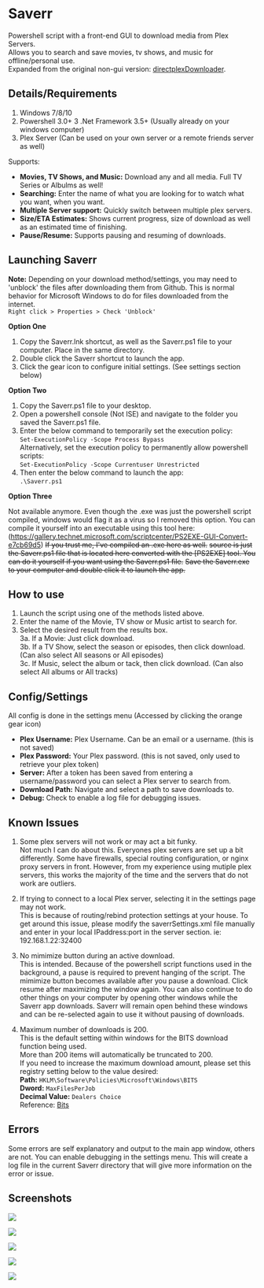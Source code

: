 # Saverr
Powershell script with a front-end GUI to download media from Plex Servers.  
Allows you to search and save movies, tv shows, and music for offline/personal use.  
Expanded from the original non-gui version: [directplexDownloader](https://github.com/ninthwalker/directPlexDownloader).

## Details/Requirements
1. Windows 7/8/10
2. Powershell 3.0+
3 .Net Framework 3.5+ (Usually already on your windows computer)
3. Plex Server (Can be used on your own server or a remote friends server as well)
  
Supports:
* **Movies, TV Shows, and Music:** Download any and all media. Full TV Series or Albulms as well!
* **Searching:** Enter the name of what you are looking for to watch what you want, when you want.
* **Multiple Server support:** Quickly switch between multiple plex servers.
* **Size/ETA Estimates:** Shows current progress, size of download as well as an estimated time of finishing.
* **Pause/Resume:** Supports pausing and resuming of downloads.

## Launching Saverr

**Note:**
Depending on your download method/settings, you may need to 'unblock' the files after downloading them from Github. This is normal behavior for Microsoft Windows to do for files downloaded from the internet.  
`Right click > Properties > Check 'Unblock'`

**Option One**
1. Copy the Saverr.lnk shortcut, as well as the Saverr.ps1 file to your computer. Place in the same directory.
2. Double click the Saverr shortcut to launch the app.
3. Click the gear icon to configure initial settings. (See settings section below)  

**Option Two**
1. Copy the Saverr.ps1 file to your desktop.
2. Open a powershell console (Not ISE) and navigate to the folder you saved the Saverr.ps1 file.
3. Enter the below command to temporarily set the execution policy:  
  `Set-ExecutionPolicy -Scope Process Bypass`  
  Alternatively, set the execution policy to permanently allow powershell scripts:  
  `Set-ExecutionPolicy -Scope Currentuser Unrestricted`  
4. Then enter the below command to launch the app:  
  `.\Saverr.ps1`  

**Option Three**  
  
Not available anymore. Even though the .exe was just the powershell script compiled, windows would flag it as a virus so I removed this option. You can compile it yourself into an executable using this tool here:  
(https://gallery.technet.microsoft.com/scriptcenter/PS2EXE-GUI-Convert-e7cb69d5)
~~If you trust me, I've compiled an .exe here as well.~~
  ~~source is just the Saverr.ps1 file that is located here converted with the [PS2EXE] tool. You can do it yourself if you want using the Saverr.ps1 file.~~
~~Save the Saverr.exe to your computer and double click it to launch the app.~~

## How to use  
1. Launch the script using one of the methods listed above.  
2. Enter the name of the Movie, TV show or Music artist to search for.  
3. Select the desired result from the results box.  
  3a. If a Movie: Just click download.  
  3b. If a TV Show, select the season or episodes, then click download. (Can also select All seasons or All episodes)  
  3c. If Music, select the album or tack, then click download. (Can also select All albums or All tracks)  

## Config/Settings  
All config is done in the settings menu (Accessed by clicking the orange gear icon)  

* **Plex Username:** Plex Username. Can be an email or a username. (this is not saved)  
* **Plex Password:** Your Plex password. (this is not saved, only used to retrieve your plex token)  
* **Server:** After a token has been saved from entering a username/password you can select a Plex server to search from.  
* **Download Path:** Navigate and select a path to save downloads to.
* **Debug:** Check to enable a log file for debugging issues.

## Known Issues    

1. Some plex servers will not work or may act a bit funky.  
Not much I can do about this. Everyones plex servers are set up a bit differently. Some have firewalls, special routing configuration, or nginx proxy servers in front. However, from my experience using mutiple plex servers, this works the majority of the time and the servers that do not work are outliers.  

2. If trying to connect to a local Plex server, selecting it in the settings page may not work.  
This is because of routing/rebind protection settings at your house. To get around this issue, please modify the saverrSettings.xml file manually and enter in your local IPaddress:port in the server section. ie: 192.168.1.22:32400  

3. No mimimize button during an active download.  
This is intended. Because of the powershell script functions used in the background, a pause is required to prevent hanging of the script. The mimimize button becomes available after you pause a download. Click resume after maximizing the window again. You can also continue to do other things on your computer by opening other windows while the Saverr app downloads. Saverr will remain open behind these windows and can be re-selected again to use it without pausing of downloads.

4. Maximum number of downloads is 200.  
This is the default setting within windows for the BITS download function being used.  
More than 200 items will automatically be truncated to 200.  
If you need to increase the maximum download amount, please set this registry setting below to the value desired:  
  **Path:** `HKLM\Software\Policies\Microsoft\Windows\BITS`  
  **Dword:** `MaxFilesPerJob`  
  **Decimal Value:** `Dealers Choice`  
Reference: [Bits](https://docs.microsoft.com/en-us/windows/desktop/bits/group-policies)


## Errors  
Some errors are self explanatory and output to the main app window, others are not. You can enable debugging in the settings menu. This will create a log file in the current Saverr directory that will give more information on the error or issue.  

## Screenshots  

![](https://raw.githubusercontent.com/ninthwalker/saverr/master/screenshots/Saverr%20-%20Movie%20Search.png)  

![](https://raw.githubusercontent.com/ninthwalker/saverr/master/screenshots/Saverr%20-%20TV%20Search.png)  

![](https://raw.githubusercontent.com/ninthwalker/saverr/master/screenshots/Saverr%20-%20Music.png)  

![](https://raw.githubusercontent.com/ninthwalker/saverr/master/screenshots/Saverr%20-%20Downloading.png)  

![](https://raw.githubusercontent.com/ninthwalker/saverr/master/screenshots/Saverr%20-%20Settings.png)
